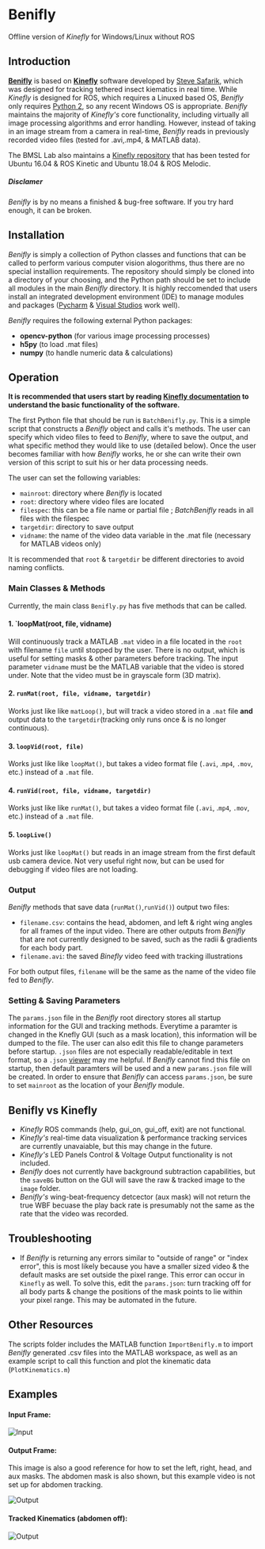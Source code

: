 # Benifly
Offline version of *Kinefly* for Windows/Linux without ROS

## Introduction
[**Benifly**](https://github.com/bmslpsu/Benifly) is based on [**Kinefly**](https://github.com/ssafarik/Kinefly) software developed by [Steve Safarik](https://github.com/ssafarik), which was designed for tracking tethered insect kiematics in real time. While *Kinefly* is designed for ROS, which requires a Linuxed based OS, *Benifly* only requires [Python 2](https://www.python.org/downloads/release/python-273/), so any recent Windows OS is appropriate. *Benifly* maintains the majority of *Kinefly's* core functionality, including virtually all image processing algorithms and error handling. However, instead of taking in an image stream from a camera in real-time, *Benifly* reads in previously recorded video files (tested for .avi,.mp4, & MATLAB data).

The BMSL Lab also maintains a [Kinefly repository](https://github.com/bmslpsu/Kinefly) that has been tested for Ubuntu 16.04 & ROS Kinetic and Ubuntu 18.04 & ROS Melodic.

##### Disclamer
*Benifly* is by no means a finished & bug-free software. If you try hard enough, it can be broken.

## Installation
*Benifly* is simply a collection of Python classes and functions that can be called to perform various computer vision alogorithms, thus there are no special installion requirements. The repository should simply be cloned into a directory of your choosing, and the Python path should be set to include all modules in the main *Benifly* directory. It is highly reccomended that users install an integrated development environment (IDE) to manage modules and packages ([Pycharm](https://www.jetbrains.com/pycharm/) & [Visual Studios](https://visualstudio.microsoft.com/) work well).

*Benifly* requires the following external Python packages:
* **opencv-python**   (for various image processing processes)
* **h5py**      (to load .mat files)
* **numpy**     (to handle numeric data & calculations)

## Operation
**It is recommended that users start by reading [Kinefly documentation](https://github.com/ssafarik/Kinefly) to understand the basic functionality of the software.**

The first Python file that should be run is `BatchBenifly.py`. This is a simple script that constructs a *Benifly* object and calls it's methods. The user can specify which video files to feed to *Benifly*, where to save the output, and what specific method they would like to use (detailed below). Once the user becomes familiar with how *Benifly* works, he or she can write their own version of this script to suit his or her data processing needs.

The user can set the following variables:
 * `mainroot`: directory where *Benifly* is located
 * `root`: directory where video files are located
 * `filespec`: this can be a file name or partial file ; *BatchBenifly* reads in all files with the filespec
 * `targetdir`: directory to save output
 * `vidname`: the name of the video data variable in the .mat file (necessary for MATLAB videos only)
 
 It is recommended that `root` & `targetdir` be different directories to avoid naming conflicts.
 
 ### Main Classes & Methods
 Currently, the main class `Benifly.py` has five methods that can be called.
 
 
 #### 1. `loopMat(root, file, vidname) 
 Will continuously track a MATLAB  `.mat` video in a file located in the `root` with filename `file` until stopped by the user. There is no output, which is useful for setting masks & other parameters before tracking. The input parameter `vidname` must be the MATLAB variable that the video is stored under. Note that the video must be in grayscale form (3D matrix).
 
  #### 2. `runMat(root, file, vidname, targetdir)`
 Works just like like `matLoop()`, but will track a video stored in a `.mat` file **and** output data to the `targetdir`(tracking only runs once & is no longer continuous).
  
  #### 3. `loopVid(root, file)`
 Works just like like `loopMat()`, but takes a video format file (`.avi`, .`mp4`, `.mov`, etc.) instead of a `.mat` file.
 
  #### 4. `runVid(root, file, vidname, targetdir)`
 Works just like like `runMat()`, but takes a video format file (`.avi`, .`mp4`, `.mov`, etc.) instead of a `.mat` file.
 
  #### 5. `loopLive()`
 Works just like `loopMat()` but reads in an image stream from the first default usb camera device. Not very useful right now, but can be used for debugging if video files are not loading.
 
 ### Output
 *Benifly* methods that save data (`runMat()`,`runVid()`) output two files:
 * `filename.csv`: contains the head, abdomen, and left & right wing angles for all frames of the input video. There are other outputs from *Benifly* that are not currently designed to be saved, such as the radii & gradients for each body part.
 * `filename.avi`: the saved *Binefly* video feed with tracking illustrations
 
 For both output files, `filename`  will be the same as the name of the video file fed to *Benifly*.
 
 ### Setting & Saving Parameters
 The `params.json` file in the *Benifly* root directory stores all startup information for the GUI and tracking methods. Everytime a paramter is changed in the Knefly GUI (such as a mask location), this information will be dumped to the file. The user can also edit this file to change parameters before startup. `.json` files are not especially readable/editable in text format, so  a `.json` [viewer](http://jsonviewer.stack.hu/) may me helpful. If *Benifly* cannot find this file on startup, then default paramters will be used and a new `params.json` file will be created. In order to ensure that *Benifly* can access `params.json`, be sure to set `mainroot` as the location of your *Benifly* module.
 
 ## Benifly vs Kinefly
  * *Kinefly* ROS commands (help, gui_on, gui_off, exit) are not functional.
  * *Kinefly's* real-time data visualization & performance tracking services are currently unavaiable, but this may change in the future.
  * *Kinefly's* LED Panels Control & Voltage Output functionality is not included.
  * *Benifly* does not currently have background subtraction capabilities, but the `saveBG` button on the GUI will save the raw & tracked image to the `image` folder.
  * *Benifly's* wing-beat-frequency detcector (aux mask) will not return the true WBF becuase the play back rate is presumably not the same as the rate that the video was recorded.

## Troubleshooting
* If *Benifly* is returning any errors  similar to  "outside of range" or "index error", this is most likely because you have a smaller sized video & the default masks are set outside the pixel range. This error can occur in `Kinefly` as well. To solve this, edit the `params.json`: turn tracking off for all body parts & change the positions of the mask points to lie within your pixel range. This may be automated in the future.

 ## Other Resources
 The scripts folder includes the MATLAB function `ImportBenifly.m` to import *Benifly* generated .csv files into the MATLAB workspace, as well as an example script to call this function and plot the kinematic data (`PlotKinematics.m`)
  
 ## Examples
 #### Input Frame:
 
 ![Input](image/Benifly.png)
 
 #### Output Frame:
 This image is also a good reference for how to set the left, right, head, and aux masks. The abdomen mask is also shown, but this example video is not set up for abdomen tracking.
 
 ![Output](image/BeniflyTracked.png)
 
 #### Tracked Kinematics (abdomen off):
 
 ![Output](image/Kinematics.png)